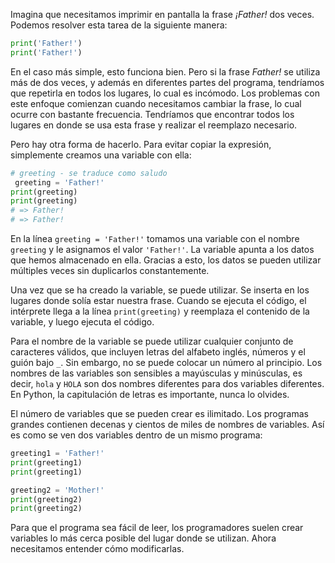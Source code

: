 
Imagina que necesitamos imprimir en pantalla la frase *¡Father!* dos veces. Podemos resolver esta tarea de la siguiente manera:

  ```python
print('Father!')
print('Father!')
```

En el caso más simple, esto funciona bien. Pero si la frase *Father!* se utiliza más de dos veces, y además en diferentes partes del programa, tendríamos que repetirla en todos los lugares, lo cual es incómodo. Los problemas con este enfoque comienzan cuando necesitamos cambiar la frase, lo cual ocurre con bastante frecuencia. Tendríamos que encontrar todos los lugares en donde se usa esta frase y realizar el reemplazo necesario.

Pero hay otra forma de hacerlo. Para evitar copiar la expresión, simplemente creamos una variable con ella:

```python
# greeting - se traduce como saludo
 greeting = 'Father!'
print(greeting)
print(greeting)
# => Father!
# => Father!
```

En la línea `greeting = 'Father!'` tomamos una variable con el nombre `greeting` y le asignamos el valor `'Father!'`. La variable apunta a los datos que hemos almacenado en ella. Gracias a esto, los datos se pueden utilizar múltiples veces sin duplicarlos constantemente.

Una vez que se ha creado la variable, se puede utilizar. Se inserta en los lugares donde solía estar nuestra frase. Cuando se ejecuta el código, el intérprete llega a la línea `print(greeting)` y reemplaza el contenido de la variable, y luego ejecuta el código.

Para el nombre de la variable se puede utilizar cualquier conjunto de caracteres válidos, que incluyen letras del alfabeto inglés, números y el guión bajo `_`. Sin embargo, no se puede colocar un número al principio. Los nombres de las variables son sensibles a mayúsculas y minúsculas, es decir, `hola` y `HOLA` son dos nombres diferentes para dos variables diferentes. En Python, la capitulación de letras es importante, nunca lo olvides.

El número de variables que se pueden crear es ilimitado. Los programas grandes contienen decenas y cientos de miles de nombres de variables. Así es como se ven dos variables dentro de un mismo programa:

  ```python
greeting1 = 'Father!'
print(greeting1)
print(greeting1)

greeting2 = 'Mother!'
print(greeting2)
print(greeting2)
```


Para que el programa sea fácil de leer, los programadores suelen crear variables lo más cerca posible del lugar donde se utilizan. Ahora necesitamos entender cómo modificarlas.
